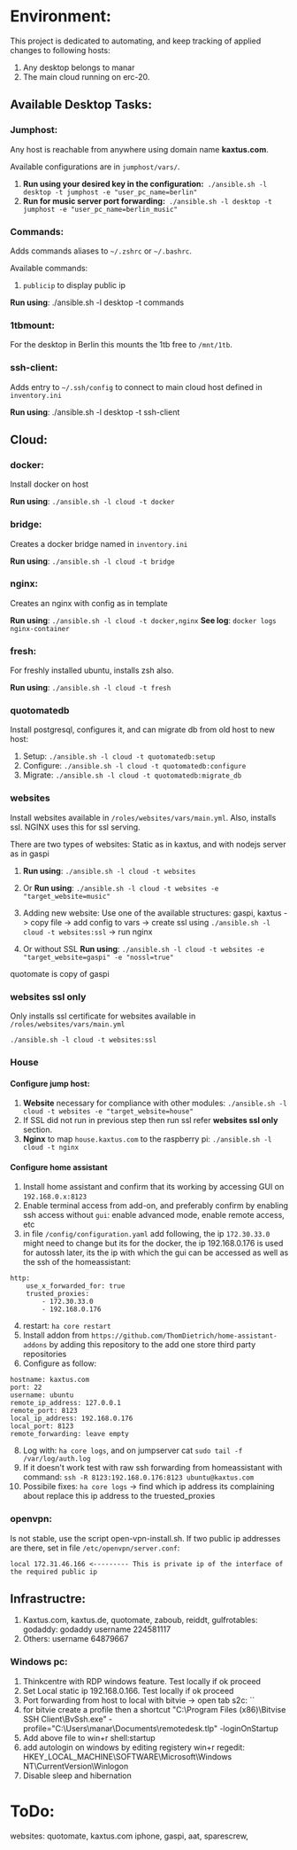 # Environment:

This project is dedicated to automating, and keep tracking of applied changes to following hosts:

1. Any desktop belongs to manar
2. The main cloud running on erc-20.

## Available Desktop Tasks:

### Jumphost:

Any host is reachable from anywhere using domain name **kaxtus.com**.

Available configurations are in `jumphost/vars/`.

1. **Run using your desired key in the configuration:**``` ./ansible.sh -l desktop -t jumphost -e "user_pc_name=berlin"```
2. **Run for music server port forwarding:**``` ./ansible.sh -l desktop -t jumphost -e "user_pc_name=berlin_music"```
### Commands:

Adds commands aliases to `~/.zshrc` or `~/.bashrc`.

Available commands:

1. `publicip` to display public ip

**Run using**: ./ansible.sh -l desktop -t commands

### 1tbmount:

For the desktop in Berlin this mounts the 1tb free to `/mnt/1tb`.

### ssh-client:

Adds entry to `~/.ssh/config` to connect to main cloud host defined in `inventory.ini`

**Run using**: ./ansible.sh -l desktop -t ssh-client

## Cloud:

### docker:

Install docker on host

**Run using**: `./ansible.sh -l cloud -t docker`

### bridge:

Creates a docker bridge named in `inventory.ini`

**Run using**: `./ansible.sh -l cloud -t bridge`

### nginx:

Creates an nginx with config as in template

**Run using**: `./ansible.sh -l cloud -t docker,nginx`
**See log**: `docker logs nginx-container`
### fresh:

For freshly installed ubuntu, installs zsh also.

**Run using**: `./ansible.sh -l cloud -t fresh`

### quotomatedb

Install postgresql, configures it, and can migrate db from old host to new host:

1. Setup: `./ansible.sh -l cloud -t quotomatedb:setup`
2. Configure: `./ansible.sh -l cloud -t quotomatedb:configure`
3. Migrate: `./ansible.sh -l cloud -t quotomatedb:migrate_db`

### websites
Install websites available in `/roles/websites/vars/main.yml`. Also, installs ssl. NGINX uses this for ssl serving.

There are two types of websites: Static as in kaxtus, and with nodejs server as in gaspi

1. **Run using**: `./ansible.sh -l cloud -t websites`

2. Or **Run using**: `./ansible.sh -l cloud -t websites -e "target_website=music"`

3. Adding new website: Use one of the available structures: gaspi, kaxtus -> copy file -> add config to vars -> create ssl using `./ansible.sh -l cloud -t websites:ssl` -> run nginx

4. Or without SSL **Run using**: `./ansible.sh -l cloud -t websites -e "target_website=gaspi" -e "nossl=true"`

quotomate is copy of gaspi

### websites ssl only
Only installs ssl certificate for websites available in `/roles/websites/vars/main.yml`
```angular2html
./ansible.sh -l cloud -t websites:ssl
```

### House
#### Configure jump host:
1. **Website** necessary for compliance with other modules: `./ansible.sh -l cloud -t websites -e "target_website=house"`
2. If SSL did not run in previous step then run ssl refer **websites ssl only** section.
3. **Nginx** to map `house.kaxtus.com` to the raspberry pi: `./ansible.sh -l cloud -t nginx`
#### Configure home assistant
1. Install home assistant and confirm that its working by accessing GUI on `192.168.0.x:8123`
2. Enable terminal access from add-on, and preferably confirm by enabling ssh access without `gui`: enable advanced mode, enable remote access, etc
3. in file `/config/configuration.yaml` add following, the ip `172.30.33.0` might need to change but its for the docker, the ip 192.168.0.176 is used for autossh later, its the ip with which the gui can be accessed as well as the ssh of the homeassistant: 
```angular2html:
http:
    use_x_forwarded_for: true
    trusted_proxies:
        - 172.30.33.0
        - 192.168.0.176
```
4. restart: `ha core restart`
5. Install addon from `https://github.com/ThomDietrich/home-assistant-addons` by adding this repository to the add one store third party repositories
6. Configure as follow: 
```angular2html
hostname: kaxtus.com
port: 22
username: ubuntu
remote_ip_address: 127.0.0.1
remote_port: 8123
local_ip_address: 192.168.0.176
local_port: 8123
remote_forwarding: leave empty
```
8. Log with: `ha core logs`, and on jumpserver cat `sudo tail -f /var/log/auth.log`
9. If it doesn't work test with raw ssh forwarding from homeassistant with command: `ssh -R 8123:192.168.0.176:8123 ubuntu@kaxtus.com`
10. Possibile fixes: `ha core logs` -> find which ip address its complaining about replace this ip address to the truested_proxies

### openvpn:
Is not stable, use the script open-vpn-install.sh. If two public ip addresses are there, set in file `/etc/openvpn/server.conf`:
```angular2html
local 172.31.46.166 <--------- This is private ip of the interface of the required public ip
```

## Infrastructre:
1. Kaxtus.com, kaxtus.de, quotomate, zaboub, reiddt, gulfrotables: godaddy: godaddy username 224581117
2. Others: username 64879667

### Windows pc:
1. Thinkcentre with RDP windows feature. Test locally if ok proceed
2. Set Local static ip 192.168.0.166. Test locally if ok proceed
2. Port forwarding from host to local with bitvie -> open tab s2c: `` 
3. for bitvie create a profile then a shortcut "C:\Program Files (x86)\Bitvise SSH Client\BvSsh.exe" -profile="C:\Users\manar\Documents\remotedesk.tlp" -loginOnStartup 
4. Add above file to win+r shell:startup
5. add autologin on windows by editing registery win+r regedit: HKEY_LOCAL_MACHINE\SOFTWARE\Microsoft\Windows NT\CurrentVersion\Winlogon
6. Disable sleep and hibernation

# ToDo:
websites:
quotomate,
kaxtus.com
iphone,
gaspi,
aat,
sparescrew,

